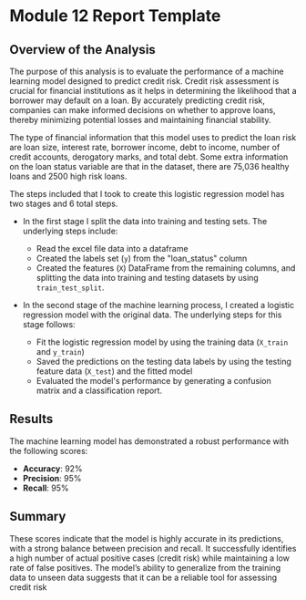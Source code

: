 # Module 12 Report Template

## Overview of the Analysis

 The purpose of this analysis is to evaluate the performance of a machine learning model designed to predict credit risk. Credit risk assessment is crucial for financial institutions as it helps in determining the likelihood that a borrower may default on a loan. By accurately predicting credit risk, companies can make informed decisions on whether to approve loans, thereby minimizing potential losses and maintaining financial stability.

The type of financial information that this model uses to predict the loan risk are loan size, interest rate, borrower income, debt to income, number of credit accounts, derogatory marks, and total debt. Some extra information on the loan status variable are that in the dataset, there are 75,036 healthy loans and 2500 high risk loans.

The steps included that I took to create this logistic regression model has two stages and 6 total steps. 
* In the first stage I split the data into training and testing sets. The underlying steps include: 
    * Read the excel file data into a dataframe 
    * Created the labels set (`y`) from the "loan_status" column
    * Created the features (`X`) DataFrame from the remaining columns, and splitting the data into training and testing datasets by using `train_test_split`.

* In the second stage of the machine learning process, I created a logistic regression model with the original data. The underlying steps for this stage follows: 
    * Fit the logistic regression model by using the training data (`X_train` and `y_train`)
    * Saved the predictions on the testing data labels by using the testing feature data (`X_test`) and the fitted model
    * Evaluated the model's performance by generating a confusion matrix and a classification report.

## Results

The machine learning model has demonstrated a robust performance with the following scores:

* **Accuracy**: 92%
* **Precision**: 95%
* **Recall**: 95%

## Summary

These scores indicate that the model is highly accurate in its predictions, with a strong balance between precision and recall. It successfully identifies a high number of actual positive cases (credit risk) while maintaining a low rate of false positives. The model’s ability to generalize from the training data to unseen data suggests that it can be a reliable tool for assessing credit risk
